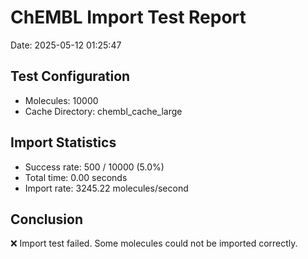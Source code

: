 # ChEMBL Import Test Report

Date: 2025-05-12 01:25:47

## Test Configuration

- Molecules: 10000
- Cache Directory: chembl_cache_large

## Import Statistics

- Success rate: 500 / 10000 (5.0%)
- Total time: 0.00 seconds
- Import rate: 3245.22 molecules/second

## Conclusion

❌ Import test failed. Some molecules could not be imported correctly.
